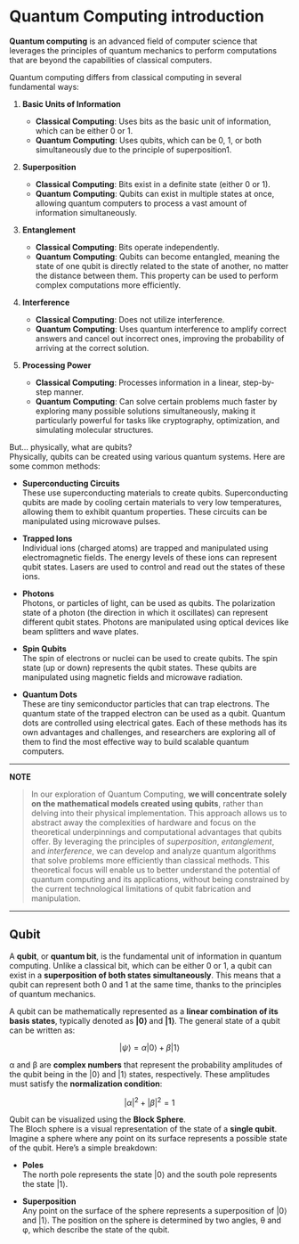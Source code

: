 # Quantum Computing introduction

**Quantum computing** is an advanced field of computer science that leverages the principles of quantum mechanics to perform computations that are beyond the capabilities of classical computers.

Quantum computing differs from classical computing in several fundamental ways:

1. **Basic Units of Information**
    - **Classical Computing**: Uses bits as the basic unit of information, which can be either 0 or 1.
    - **Quantum Computing**: Uses qubits, which can be 0, 1, or both simultaneously due to the principle of superposition1.
    
2. **Superposition**
    - **Classical Computing**: Bits exist in a definite state (either 0 or 1).
    - **Quantum Computing**: Qubits can exist in multiple states at once, allowing quantum computers to process a vast amount of information simultaneously.
    
3. **Entanglement**
    - **Classical Computing**: Bits operate independently.
    - **Quantum Computing**: Qubits can become entangled, meaning the state of one qubit is directly related to the state of another, no matter the distance between them. This property can be used to perform complex computations more efficiently.

4. **Interference**
     - **Classical Computing**: Does not utilize interference.
     - **Quantum Computing**: Uses quantum interference to amplify correct answers and cancel out incorrect ones, improving the probability of arriving at the correct solution.

5. **Processing Power**
     - **Classical Computing**: Processes information in a linear, step-by-step manner.
     - **Quantum Computing**: Can solve certain problems much faster by exploring many possible solutions simultaneously, making it particularly powerful for tasks like cryptography, optimization, and simulating molecular structures.


But... physically, what are qubits? <br>
Physically, qubits can be created using various quantum systems. Here are some common methods:

- **Superconducting Circuits** <br>
These use superconducting materials to create qubits. Superconducting qubits are made by cooling certain materials to very low temperatures, allowing them to exhibit quantum properties. These circuits can be manipulated using microwave pulses.

- **Trapped Ions** <br>
Individual ions (charged atoms) are trapped and manipulated using electromagnetic fields. The energy levels of these ions can represent qubit states. Lasers are used to control and read out the states of these ions.

- **Photons** <br>
Photons, or particles of light, can be used as qubits. The polarization state of a photon (the direction in which it oscillates) can represent different qubit states. Photons are manipulated using optical devices like beam splitters and wave plates.

- **Spin Qubits** <br>
The spin of electrons or nuclei can be used to create qubits. The spin state (up or down) represents the qubit states. These qubits are manipulated using magnetic fields and microwave radiation.

- **Quantum Dots** <br>
These are tiny semiconductor particles that can trap electrons. The quantum state of the trapped electron can be used as a qubit. Quantum dots are controlled using electrical gates.
Each of these methods has its own advantages and challenges, and researchers are exploring all of them to find the most effective way to build scalable quantum computers.


---
**NOTE**

> In our exploration of Quantum Computing, **we will concentrate solely on the mathematical models created using qubits**, rather than delving into their physical implementation. This approach allows us to abstract away the complexities of hardware and focus on the theoretical underpinnings and computational advantages that qubits offer. By leveraging the principles of _superposition_, _entanglement_, and _interference_, we can develop and analyze quantum algorithms that solve problems more efficiently than classical methods. This theoretical focus will enable us to better understand the potential of quantum computing and its applications, without being constrained by the current technological limitations of qubit fabrication and manipulation.

---

## Qubit
A **qubit**, or **quantum bit**, is the fundamental unit of information in quantum computing. Unlike a classical bit, which can be either 0 or 1, a qubit can exist in a **superposition of both states simultaneously**. This means that a qubit can represent both 0 and 1 at the same time, thanks to the principles of quantum mechanics.

A qubit can be mathematically represented as a **linear combination of its basis states**, typically denoted as **<mi>|0</mi><mo stretchy="false">⟩</mo>** and **<mi>|1</mi><mo stretchy="false">⟩</mo>**. The general state of a qubit can be written as:

$$
|\psi\rangle = \alpha|0\rangle + \beta|1\rangle
$$


<mi>α</mi> and <mi>β</mi> are **complex numbers** that represent the probability amplitudes of the qubit being in the <mi>|0</mi><mo stretchy="false">⟩</mo> and <mi>|1</mi><mo stretchy="false">⟩</mo> states, respectively. These amplitudes must satisfy the **normalization condition**:

$$
|\alpha|^2 + |\beta|^2 = 1
$$

Qubit can be visualized using the **Block Sphere**. <br>
The Bloch sphere is a visual representation of the state of a **single qubit**. Imagine a sphere where any point on its surface represents a possible state of the qubit. Here’s a simple breakdown:

- **Poles** <br>
The north pole represents the state <mi>|0</mi><mo stretchy="false">⟩</mo> and the south pole represents the state <mi>|1</mi><mo stretchy="false">⟩</mo>.

- **Superposition** <br>
Any point on the surface of the sphere represents a superposition of <mi>|0</mi><mo stretchy="false">⟩</mo> and <mi>|1</mi><mo stretchy="false">⟩</mo>. The position on the sphere is determined by two angles, <mi>θ</mi> and <mi>φ</mi>, which describe the state of the qubit.


